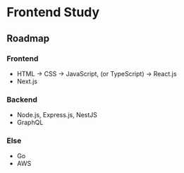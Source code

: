 # Frontend Study

## Roadmap

### Frontend

- HTML → CSS → JavaScript, (or TypeScript) → React.js
- Next.js

### Backend

- Node.js, Express.js, NestJS
- GraphQL

### Else

- Go
- AWS